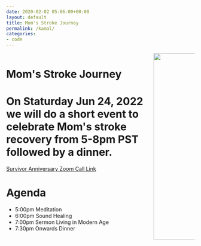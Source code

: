 ```yaml
---
date: 2020-02-02 05:06:00+00:00
layout: default
title: Mom's Stroke Journey
permalink: /kamal/
categories:
- code
---
```

<div class="hero is-info is-medium has-background">
    <div class="hero-body">
        <div class="container">
            <div class="columns is-vcentered">
                <div class="column is-two-third">
                    <h1 class="title is-middle is-2">
                        Mom's Stroke Journey
                    </h1>
                    <h1 class="subtitle is-6 is-hackathon-h3">
                        On Staturday Jun 24, 2022 we will do a short event to celebrate Mom's stroke recovery from 5-8pm PST followed by a dinner.
                    </h1>
                    <div class="buttons is-large">
                            <a class="button is-medium is-danger" href="https://us06web.zoom.us/j/4951869954?pwd=XId-RfZGp7rS6LP_wBvvtCKjTPTBiv.1">Survivor Anniversary Zoom Call Link</a>
                    </div>
                    <h1 class="title is-middle is-4">
                        Agenda
                    </h1>
                    <p class="is-6">
                        <ul>
                            <li>5:00pm Meditation</li>
                            <li>6:00pm Sound Healing</li>
                            <li>7:00pm Sermon Living in Modern Age</li>
                            <li>7:30pm Onwards Dinner</li>
                        </ul>
                    <p>
                </div>
                <div class="column is-one-third">
                        <div class="has-text-centered is-right">
                            <img style="height: 500px !important" src="{{site.url}}{{site.baseurl}}assets/images/projects/mom.png"/>
                        </div>
                </div>
            </div>
        </div>
    </div>
</div>